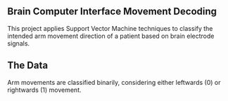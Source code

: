 ## Brain Computer Interface Movement Decoding
This project applies Support Vector Machine techniques to classify the intended arm movement direction of a patient based on brain electrode signals.
## The Data
Arm movements are classified binarily, considering either leftwards (0) or rightwards (1) movement. 
##
